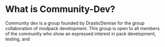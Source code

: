 # What is Community-Dev?
Community dev is a group founded by DrasticDemise for the group collaboration of modpack development. This group is open to all members of the community who show an expressed interest in pack development, testing, and 

